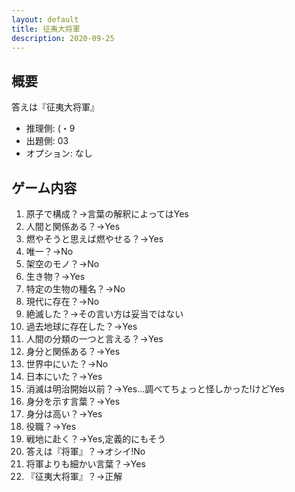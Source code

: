 ```yaml
---
layout: default
title: 征夷大将軍
description: 2020-09-25
---
```


## 概要

答えは『征夷大将軍』

- 推理側: (・9
- 出題側: 03
- オプション: なし

## ゲーム内容

1. 原子で構成？→言葉の解釈によってはYes
2. 人間と関係ある？→Yes
3. 燃やそうと思えば燃やせる？→Yes
4. 唯一？→No
5. 架空のモノ？→No
6. 生き物？→Yes
7. 特定の生物の種名？→No
8. 現代に存在？→No
9. 絶滅した？→その言い方は妥当ではない
10. 過去地球に存在した？→Yes
11. 人間の分類の一つと言える？→Yes
12. 身分と関係ある？→Yes
13. 世界中にいた？→No
14. 日本にいた？→Yes
15. 消滅は明治開始以前？→Yes…調べてちょっと怪しかった!けどYes
16. 身分を示す言葉？→Yes
17. 身分は高い？→Yes
18. 役職？→Yes
19. 戦地に赴く？→Yes,定義的にもそう
20. 答えは『将軍』？→オシイ!No
21. 将軍よりも細かい言葉？→Yes
22. 『征夷大将軍』？→正解
